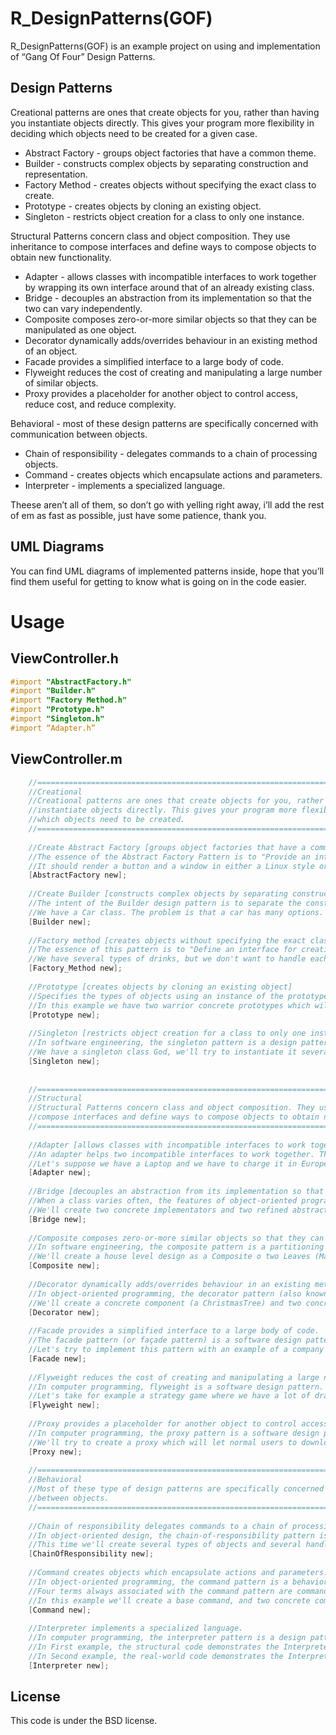 R_DesignPatterns(GOF)
=================

R_DesignPatterns(GOF) is an example project on using and implementation of “Gang Of Four” Design Patterns.

Design Patterns
---------
Creational patterns are ones that create objects for you, rather than having you instantiate objects directly. This gives your program more flexibility in deciding which objects need to be created for a given case.

- Abstract Factory - groups object factories that have a common theme.
- Builder - constructs complex objects by separating construction and representation.
- Factory Method - creates objects without specifying the exact class to create.
- Prototype - creates objects by cloning an existing object.
- Singleton - restricts object creation for a class to only one instance.

Structural Patterns concern class and object composition. They use inheritance to compose interfaces and define ways to compose objects to obtain new functionality.    

- Adapter - allows classes with incompatible interfaces to work together by wrapping its own interface around that of an already existing class.
- Bridge - decouples an abstraction from its implementation so that the two can vary independently.
- Composite composes zero-or-more similar objects so that they can be manipulated as one object.
- Decorator dynamically adds/overrides behaviour in an existing method of an object.
- Facade provides a simplified interface to a large body of code.
- Flyweight reduces the cost of creating and manipulating a large number of similar objects.
- Proxy provides a placeholder for another object to control access, reduce cost, and reduce complexity.

Behavioral - most of these design patterns are specifically concerned with communication between objects.

- Chain of responsibility - delegates commands to a chain of processing objects.
- Command - creates objects which encapsulate actions and parameters.
- Interpreter - implements a specialized language.


Theese aren’t all of them, so don’t go with yelling right away, i’ll add the rest of em as fast as possible, just have some patience, thank you.

UML Diagrams
----------
You can find UML diagrams of implemented patterns inside, hope that you’ll find them useful for getting to know what is going on in the code easier.

Usage
=====

ViewController.h
-------------
```Objective-C
#import "AbstractFactory.h"
#import "Builder.h"
#import "Factory Method.h"
#import "Prototype.h"
#import "Singleton.h"
#import “Adapter.h”
```

ViewController.m
-------------
```Objective-C
    //======================================================================================//
    //Creational                                                                            //
    //Creational patterns are ones that create objects for you, rather than having you      //
    //instantiate objects directly. This gives your program more flexibility in deciding    //
    //which objects need to be created.                                                     //
    //======================================================================================//
    
    //Create Abstract Factory [groups object factories that have a common theme]
    //The essence of the Abstract Factory Pattern is to "Provide an interface for creating families of related or dependent objects without specifying their concrete classes."
    //It should render a button and a window in either a Linux style or iOS style depending on which kind of factory was used. Note that the Application has no idea what kind of GUIFactory it is given or even what kind of Button that factory creates
    [AbstractFactory new];
    
    //Create Builder [constructs complex objects by separating construction and representation]
    //The intent of the Builder design pattern is to separate the construction of a complex object from its representation. By doing so, the same construction process can create different representations.
    //We have a Car class. The problem is that a car has many options. The combination of each option would lead to a huge list of constructors for this class. So we will create a builder class, CarBuilder. We will send to the CarBuilder each car option step by step and then construct the final car with the right options.
    [Builder new];
    
    //Factory method [creates objects without specifying the exact class to create]
    //The essence of this pattern is to "Define an interface for creating an object, but let the classes that implement the interface decide which class to instantiate. The Factory method lets a class defer instantiation to subclasses."
    //We have several types of drinks, but we don't want to handle each concrete product, for universality we want to operate only with Product Interface, so we'll create a creator for concrete products which will handle them. So we'll just have to tell wich creator should create our drink.
    [Factory_Method new];
    
    //Prototype [creates objects by cloning an existing object]
    //Specifies the types of objects using an instance of the prototype and creates new objects by copying this prototype. Simply put, this pattern creates objects via cloning instead of creating another object using constructor.
    //In this example we have two warrior concrete prototypes which will be cloned to create two different warriors, which have different types aswell.
    [Prototype new];
    
    //Singleton [restricts object creation for a class to only one instance]
    //In software engineering, the singleton pattern is a design pattern that restricts the Instantiation of a class to one object. This is useful when exactly one object is needed to coordinate actions across the system. The concept is sometimes generalized to systems that operate more efficiently when only one object exists, or that restrict the instantiation to a certain number of objects. The term comes from the mathematical concept of a singleton.
    //We have a singleton class God, we'll try to instantiate it several times let's see what happens.
    [Singleton new];
    
    
    //======================================================================================//
    //Structural                                                                            //
    //Structural Patterns concern class and object composition. They use inheritance to     //
    //compose interfaces and define ways to compose objects to obtain new functionality.    //
    //======================================================================================//
    
    //Adapter [allows classes with incompatible interfaces to work together by wrapping its own interface around that of an already existing class]
    //An adapter helps two incompatible interfaces to work together. This is the real world definition for an adapter. Adapter design pattern is used when you want two different classes with incompatible interfaces to work together. Interfaces may be incompatible but the inner functionality should suit the need. The Adapter pattern allows otherwise incompatible classes to work together by converting the interface of one class into an interface expected by the clients.
    //Let's suppose we have a Laptop and we have to charge it in Europe first, with european standard, and then we'll have to travel to US, and we'll need to charge it there, what do we do? of course we'll use an adapter, so let's try to do the same programatically, and see how it goes.
    [Adapter new];
    
    //Bridge [decouples an abstraction from its implementation so that the two can vary independently]
    //When a class varies often, the features of object-oriented programming become very useful because changes to a program's code can be made easily with minimal prior knowledge about the program. The bridge pattern is useful when both the class as well as what it does vary often. The class itself can be thought of as the implementation and what the class can do as the abstraction. The bridge pattern can also be thought of as two layers of abstraction.
    //We'll create two concrete implementators and two refined abstractions, then we'll try to dynamicaly change the implementators, and see how those will behave.
    [Bridge new];
    
    //Composite composes zero-or-more similar objects so that they can be manipulated as one object.
    //In software engineering, the composite pattern is a partitioning design pattern. The composite pattern describes that a group of objects are to be treated in the same way as a single instance of an object. The intent of a composite is to "compose" objects into tree structures to represent part-whole hierarchies. Implementing the composite pattern lets clients treat individual objects and compositions uniformly.
    //We'll create a house level design as a Composite o two Leaves (Materials and Dimentions), then we'll make the house design.
    [Composite new];
    
    //Decorator dynamically adds/overrides behaviour in an existing method of an object.
    //In object-oriented programming, the decorator pattern (also known as Wrapper, an alternative naming shared with the Adapter pattern) is a design pattern that allows behavior to be added to an individual object, either statically or dynamically, without affecting the behavior of other objects from the same class. The decorator pattern can be used to extend (decorate) the functionality of a certain object statically, or in some cases at run-time, independently of other instances of the same class, provided some groundwork is done at design time. This is achieved by designing a new decorator class that wraps the original class.
    //We'll create a concrete component (a ChristmasTree) and two concrete decorators (ChristmasTreeDecorator) which override a behaviour of that component.
    [Decorator new];
    
    //Facade provides a simplified interface to a large body of code.
    //The facade pattern (or façade pattern) is a software design pattern commonly used with object-oriented programming. The name is by analogy to an architectural facade.A facade is an object that provides a simplified interface to a larger body of code, such as a class library
    //Let's try to implement this pattern with an example of a company where Secretary(Facade) handles everything The Boss[Client] asks.
    [Facade new];
    
    //Flyweight reduces the cost of creating and manipulating a large number of similar objects.
    //In computer programming, flyweight is a software design pattern. A flyweight is an object that minimizes memory use by sharing as much data as possible with other similar objects; it is a way to use objects in large numbers when a simple repeated representation would use an unacceptable amount of memory. Often some parts of the object state can be shared, and it is common practice to hold them in external data structures and pass them to the flyweight objects temporarily when they are used.
    //Let's take for example a strategy game where we have a lot of dragons and goblins, an wehave to create 50 thousands of dragons and 50 thousands of goblins. If every one of them will try to load their resources from our disk, then we'll run out of RAM or our game will be very slow. That's where we'll try to use Flyweight pattern.
    [Flyweight new];
    
    //Proxy provides a placeholder for another object to control access, reduce cost, and reduce complexity.
    //In computer programming, the proxy pattern is a software design pattern. A proxy, in its most general form, is a class functioning as an interface to something else. The proxy could interface to anything: a network connection, a large object in memory, a file, or some other resource that is expensive or impossible to duplicate.
    //We'll try to create a proxy which will let normal users to download files with normal speed, and pro users, with very fast speed. Then we'll create two users, pro and normal, and we'll try to download files with maximum speed.
    [Proxy new];
    
    //======================================================================================//
    //Behavioral                                                                            //
    //Most of these type of design patterns are specifically concerned with communication   //
    //between objects.                                                                      //
    //======================================================================================//
    
    //Chain of responsibility delegates commands to a chain of processing objects.
    //In object-oriented design, the chain-of-responsibility pattern is a design pattern consisting of a source of command objects and a series of processing objects.[1] Each processing object contains logic that defines the types of command objects that it can handle; the rest are passed to the next processing object in the chain. A mechanism also exists for adding new processing objects to the end of this chain.
    //This time we'll create several types of objects and several handlers for them, then we'll set a chain of responsibility for those handlers and try to handle intems.
    [ChainOfResponsibility new];
    
    //Command creates objects which encapsulate actions and parameters.
    //In object-oriented programming, the command pattern is a behavioral design pattern in which an object is used to represent and encapsulate all the information needed to call a method at a later time. This information includes the method name, the object that owns the method and values for the method parameters.
    //Four terms always associated with the command pattern are command, receiver, invoker and client. A command object has a receiver object and invokes a method of the receiver in a way that is specific to that receiver's class. The receiver then does the work. A command object is separately passed to an invoker object, which invokes the command, and optionally does bookkeeping about the command execution. Any command object can be passed to the same invoker object. Both an invoker object and several command objects are held by a client object. The client contains the decision making about which commands to execute at which points. To execute a command, it passes the command object to the invoker object.
    //In this example we'll create a base command, and two concrete commmands that can be executed and undo, and a command executor [manager] to execute/undo commands. First command can change a string, and undo that action, cause it saves the original string. The second one does the same with an integer. As we can see our Command executor can execute/undo specific commands or, even all of them.
    [Command new];
    
    //Interpreter implements a specialized language.
    //In computer programming, the interpreter pattern is a design pattern that specifies how to evaluate sentences in a language. The basic idea is to have a class for each symbol (terminal or nonterminal) in a specialized computer language. The syntax tree of a sentence in the language is an instance of the composite pattern and is used to evaluate (interpret) the sentence.
    //In First example, the structural code demonstrates the Interpreter patterns, which using a defined grammer, provides the interpreter that processes parsed statements.
    //In Second example, the real-world code demonstrates the Interpreter pattern which is used to convert a Roman numeral to a decimal.
    [Interpreter new];
```

License
--------

This code is under the BSD license.
